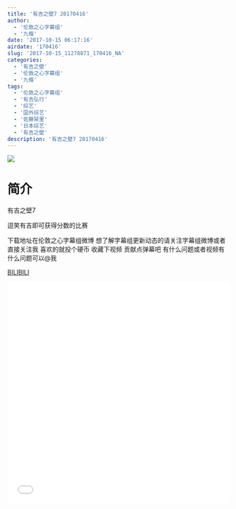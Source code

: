 ```yaml
---
title: '有吉之壁7 20170416'
author: 
  - '伦敦之心字幕组'
  - '九條'
date: '2017-10-15 06:17:16'
airdate: '170416'
slug: '2017-10-15_11278871_170416_NA'
categories: 
  - '有吉之壁'
  - '伦敦之心字幕组'
  - '九條'
tags: 
  - '伦敦之心字幕组'
  - '有吉弘行'
  - '综艺'
  - '国外综艺'
  - '佐藤栞里'
  - '日本综艺'
  - '有吉之壁'
description: '有吉之壁7 20170416'
---
```


![](https://i.imgur.com/JbEzrXQ.jpg)

# 简介  
有吉之壁7
逗笑有吉即可获得分数的比赛
下载地址在伦敦之心字幕组微博 想了解字幕组更新动态的请关注字幕组微博或者直接关注我 喜欢的就投个硬币 收藏下视频 贡献点弹幕吧
有什么问题或者视频有什么问题可以@我

  [BILIBILI](https://www.bilibili.com/video/av11278871/)


  <iframe src="//www.bilibili.com/html/html5player.html?cid=18653629&aid=11278871" width="100%" height="500" frameborder="0" allowfullscreen="allowfullscreen"></iframe>
